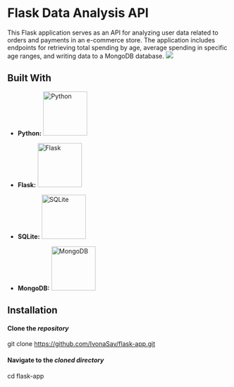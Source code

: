 # Flask Data Analysis API
This Flask application serves as an API for analyzing user data related to orders and payments in an e-commerce store. The application includes endpoints for retrieving total spending by age, average spending in specific age ranges, and writing data to a MongoDB database.
<img src="https://www.donskytech.com/wp-content/uploads/2023/04/Flask-REST-API-Server-for-Sensors.png?ezimgfmt=ng:webp/ngcb1">
## Built With
- **Python:**
  <a href="https://www.python.org/" target="_blank">
    <img src="https://www.python.org/static/community_logos/python-logo.png" alt="Python" width="100">
  </a>
- **Flask:**
  <a href="https://flask.palletsprojects.com/" target="_blank">
    <img src="https://flask.palletsprojects.com/en/2.0.x/_images/flask-logo.png" alt="Flask" width="100">
  </a>

- **SQLite:**
  <a href="https://www.sqlite.org/" target="_blank">
    <img src="https://www.sqlite.org/images/sqlite370_banner.gif" alt="SQLite" width="100">
  </a>

- **MongoDB:**
  <a href="https://www.mongodb.com/" target="_blank">
    <img src="https://webassets.mongodb.com/_com_assets/cms/mongodb-logo-rgb-j6w271g1xn.jpg" alt="MongoDB" width="100">
  </a>
## Installation
#### Clone the *repository*
git clone https://github.com/IvonaSav/flask-app.git
#### Navigate to the *cloned directory*
cd flask-app
